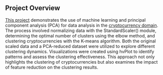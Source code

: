 ## Project Overview

<a href ="https://github.com/ElleNaazB/CryptoClustering/blob/main/CryptoClustering/Crypto_Clustering.ipynb.ipynb">This project</a> demonstrates the use of machine learning and principal component analysis (PCA) for data analysis in the <a href = "https://github.com/ElleNaazB/CryptoClustering/blob/main/CryptoClustering/Resources/crypto_market_data.csv">cryptocurrency domain</a>. The process involved normalizing data with the StandardScaler() module, determining the optimal number of clusters using the elbow method, and clustering cryptocurrencies with the K-means algorithm. Both the original scaled data and a PCA-reduced dataset were utilized to explore different clustering dynamics. Visualizations were created using hvPlot to identify patterns and assess the clustering effectiveness. This approach not only highlights the clustering of cryptocurrencies but also examines the impact of feature reduction on the clustering results.
